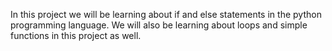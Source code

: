In this project we will be learning about if and else statements in the python programming language. We will also be learning about loops and simple functions in this project as well.